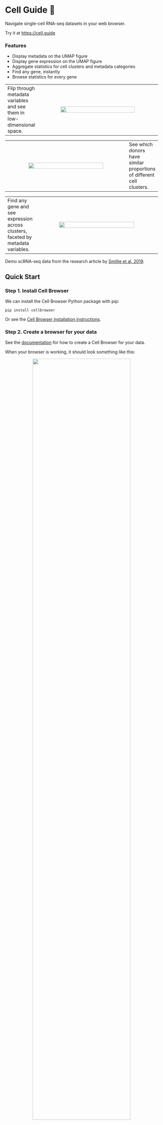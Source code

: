 # Cell Guide 🧭 

Navigate single-cell RNA-seq datasets in your web browser.

Try it at https://cell.guide


### Features

- Display metadata on the UMAP figure
- Display gene expression on the UMAP figure
- Aggregate statistics for cell clusters and metadata categories
- Find any gene, instantly
- Browse statistics for every gene

<table>
  <tr>
    <td width="20%">Flip through metadata variables and see them in low-dimensional space.</td>
    <td>
      <p align="center">
        <img src="https://i.imgur.com/tcYRggc.gif" width="80%" align="center" />
      </p>
    </td>
  </tr>
</table>

<table>
  <tr>
  <td>
    <p align="center">
      <img src="https://i.imgur.com/zBVTCy9.png" width="80%" align="center" />
    </p>
  </td>
  <td width="20%">See which donors have similar proportions of different cell clusters.</td>
  </tr>
</table>

<table>
  <tr>
  <td width="20%">Find any gene and see expression across clusters, faceted by metadata variables.</td>
  <td>
    <p align="center">
      <img src="https://i.imgur.com/KgMw3zN.gif" width="80%" align="center" />
    </p>
  </td>
  </tr>
</table>

Demo scRNA-seq data from the research article by [Smillie et al. 2019][3].

[3]: https://doi.org/10.1016/j.cell.2019.06.029


## Quick Start

### Step 1. Install Cell Browser

We can install the Cell Browser Python package with pip:

```
pip install cellbrowser
```

Or see the [Cell Browser installation instructions](https://cellbrowser.readthedocs.io/installation.html).

### Step 2. Create a browser for your data

See the [documentation][1] for how to create a Cell Browser for your data.

When your browser is working, it should look something like this:

<p align="center">
<img src="https://i.imgur.com/N1B2Q5U.png" width="80%" align="center" />
</p>

### Step 3. Copy Cell Guide files

```bash
# Get the Cell Guide code
curl -s https://codeload.github.com/slowkow/cellguide/tar.gz/master | tar xvz
 
# Overwrite the Cell Browser files: index.html js/ css/ ext/ img/
command cp -rf cellguide-master/www/* public_html/
```

For a complete example, see the [demo.sh](demo.sh) script.

Make sure to refresh your web browser with <kbd>⌘</kbd>+<kbd>Shift</kbd>+<kbd>R</kbd> (or <kbd>Ctrl</kbd>+<kbd>Shift</kbd>+<kbd>R</kbd> on Windows).

[1]: https://cellbrowser.readthedocs.io/basic_usage.html


## Dependencies

The current version of Cell Guide depends on [Cell Browser] by [Maximilian
Haeussler].

[Cell Browser]: https://github.com/maximilianh/cellBrowser
[Maximilian Haeussler]: https://github.com/maximilianh

Built with:

- [Bootstrap](https://getbootstrap.com)
- [CSS loaders](https://projects.lukehaas.me/css-loaders/)
- [d3-legend](https://github.com/susielu/d3-legend)
- [D3.js](https://d3js.org)
- [FastBitSet](https://github.com/lemire/FastBitSet.js/)
- [hcluster.js](https://github.com/cmpolis/hcluster.js/)
- [jQuery](https://jquery.com)
- [JSURL2](https://www.npmjs.com/package/@yaska-eu/jsurl2)
- [pako](https://github.com/nodeca/pako)
- [palette.js](https://github.com/google/palette.js/tree/master)
- [papaparse](https://www.papaparse.com/)
- [tablesort](https://github.com/tristen/tablesort)


Let me know what you think! [@slowkow](https://twitter.com/slowkow)

